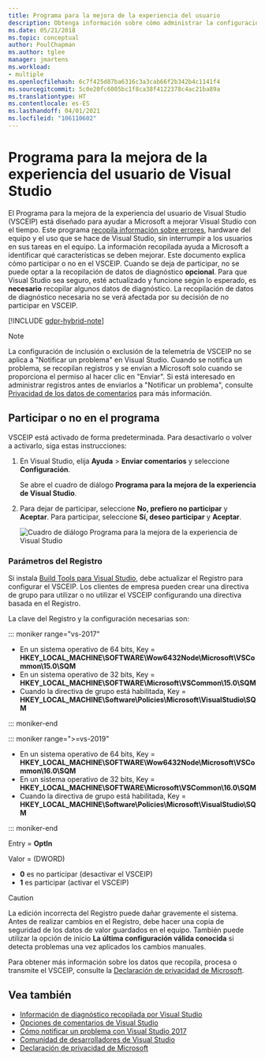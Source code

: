 ```yaml
---
title: Programa para la mejora de la experiencia del usuario
description: Obtenga información sobre cómo administrar la configuración de privacidad en Visual Studio.
ms.date: 05/21/2018
ms.topic: conceptual
author: PoulChapman
ms.author: tglee
manager: jmartens
ms.workload:
- multiple
ms.openlocfilehash: 6c7f425d87ba6316c3a3cab66f2b342b4c1141f4
ms.sourcegitcommit: 5c0e20fc6005bc1f8ca38f4122378c4ac21ba89a
ms.translationtype: HT
ms.contentlocale: es-ES
ms.lasthandoff: 04/01/2021
ms.locfileid: "106110602"
---
```

# <a name="visual-studio-customer-experience-improvement-program"></a>Programa para la mejora de la experiencia del usuario de Visual Studio

El Programa para la mejora de la experiencia del usuario de Visual Studio (VSCEIP) está diseñado para ayudar a Microsoft a mejorar Visual Studio con el tiempo. Este programa [recopila información sobre errores](../ide/diagnostic-data-collection.md), hardware del equipo y el uso que se hace de Visual Studio, sin interrumpir a los usuarios en sus tareas en el equipo. La información recopilada ayuda a Microsoft a identificar qué características se deben mejorar. Este documento explica cómo participar o no en el VSCEIP. Cuando se deja de participar, no se puede optar a la recopilación de datos de diagnóstico **opcional**. Para que Visual Studio sea seguro, esté actualizado y funcione según lo esperado, es **necesario** recopilar algunos datos de diagnóstico. La recopilación de datos de diagnóstico necesaria no se verá afectada por su decisión de no participar en VSCEIP.

[!INCLUDE [gdpr-hybrid-note](../misc/includes/gdpr-hybrid-note.md)]
> [!NOTE]
> La configuración de inclusión o exclusión de la telemetría de VSCEIP no se aplica a "Notificar un problema" en Visual Studio. Cuando se notifica un problema, se recopilan registros y se envían a Microsoft solo cuando se proporciona el permiso al hacer clic en "Enviar". Si está interesado en administrar registros antes de enviarlos a "Notificar un problema", consulte [Privacidad de los datos de comentarios](./developer-community-privacy.md) para más información.

## <a name="opt-in-or-out"></a>Participar o no en el programa

VSCEIP está activado de forma predeterminada. Para desactivarlo o volver a activarlo, siga estas instrucciones:

1. En Visual Studio, elija **Ayuda** > **Enviar comentarios** y seleccione **Configuración**.

   Se abre el cuadro de diálogo **Programa para la mejora de la experiencia de Visual Studio**.

1. Para dejar de participar, seleccione **No, prefiero no participar** y **Aceptar**. Para participar, seleccione **Sí, deseo participar** y **Aceptar**.

   ![Cuadro de diálogo Programa para la mejora de la experiencia de Visual Studio](media/experience-improvement-program.png)

### <a name="registry-settings"></a>Parámetros del Registro

Si instala [Build Tools para Visual Studio](https://visualstudio.microsoft.com/downloads/#build-tools-for-visual-studio-2017), debe actualizar el Registro para configurar el VSCEIP. Los clientes de empresa pueden crear una directiva de grupo para utilizar o no utilizar el VSCEIP configurando una directiva basada en el Registro.

La clave del Registro y la configuración necesarias son:

::: moniker range="vs-2017"

- En un sistema operativo de 64 bits, Key = **HKEY_LOCAL_MACHINE\SOFTWARE\Wow6432Node\Microsoft\VSCommon\15.0\SQM**
- En un sistema operativo de 32 bits, Key = **HKEY_LOCAL_MACHINE\SOFTWARE\Microsoft\VSCommon\15.0\SQM**
- Cuando la directiva de grupo está habilitada, Key = **HKEY_LOCAL_MACHINE\Software\Policies\Microsoft\VisualStudio\SQM**

::: moniker-end

::: moniker range=">=vs-2019"

- En un sistema operativo de 64 bits, Key = **HKEY_LOCAL_MACHINE\SOFTWARE\Wow6432Node\Microsoft\VSCommon\16.0\SQM**
- En un sistema operativo de 32 bits, Key = **HKEY_LOCAL_MACHINE\SOFTWARE\Microsoft\VSCommon\16.0\SQM**
- Cuando la directiva de grupo está habilitada, Key = **HKEY_LOCAL_MACHINE\Software\Policies\Microsoft\VisualStudio\SQM**

::: moniker-end

Entry = **OptIn**

Valor = (DWORD)

- **0** es no participar (desactivar el VSCEIP)
- **1** es participar (activar el VSCEIP)

> [!CAUTION]
> La edición incorrecta del Registro puede dañar gravemente el sistema. Antes de realizar cambios en el Registro, debe hacer una copia de seguridad de los datos de valor guardados en el equipo. También puede utilizar la opción de inicio **La última configuración válida conocida** si detecta problemas una vez aplicados los cambios manuales.

Para obtener más información sobre los datos que recopila, procesa o transmite el VSCEIP, consulte la [Declaración de privacidad de Microsoft](https://privacy.microsoft.com/privacystatement).

## <a name="see-also"></a>Vea también

* [Información de diagnóstico recopilada por Visual Studio](diagnostic-data-collection.md)
* [Opciones de comentarios de Visual Studio](../ide/feedback-options.md)
* [Cómo notificar un problema con Visual Studio 2017](../ide/how-to-report-a-problem-with-visual-studio.md)
* [Comunidad de desarrolladores de Visual Studio](https://aka.ms/feedback/suggest?space=8)
* [Declaración de privacidad de Microsoft](https://privacy.microsoft.com/privacystatement)
